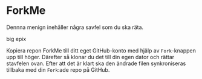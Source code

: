 # ForkMe

Dennna menign inehåller några savfel som du ska räta.

big epix

Kopiera repon ForkMe till ditt eget GitHub-konto med hjälp av `Fork`-knappen upp till höger. Därefter så klonar du det till din egen dator och rättar stavfelen ovan. Efter att det är klart ska den ändrade filen synkroniseras tillbaka med din `Fork`:ade repo på GitHub.
